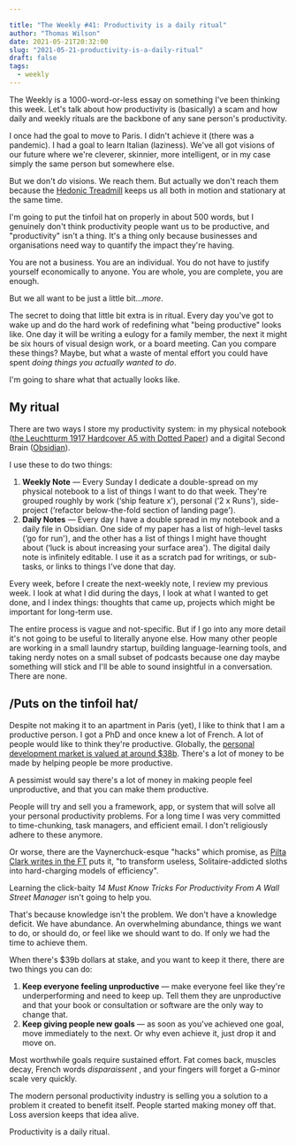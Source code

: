 ```yaml
---

title: "The Weekly #41: Productivity is a daily ritual"
author: "Thomas Wilson"
date: 2021-05-21T20:32:00
slug: "2021-05-21-productivity-is-a-daily-ritual"
draft: false
tags:
  - weekly
---
```


The Weekly is a 1000-word-or-less essay on something I've been thinking this week. Let's talk about how productivity is (basically) a scam and how daily and weekly rituals are the backbone of any sane person's productivity.

I once had the goal to move to Paris. I didn't achieve it (there was a pandemic). I had a goal to learn Italian (laziness). We've all got visions of our future where we're cleverer, skinnier, more intelligent, or in my case simply the same person but somewhere else.

But we don't _do_ visions. We reach them. But actually we don't reach them because the [Hedonic Treadmill](https://en.wikipedia.org/wiki/Hedonic_treadmill) keeps us all both in motion and stationary at the same time.

I'm going to put the tinfoil hat on properly in about 500 words, but I genuinely don't think productivity people want us to be productive, and "productivity" isn't a thing. It's a thing only because businesses and organisations need way to quantify the impact they're having.

You are not a business. You are an individual. You do not have to justify yourself economically to anyone. You are whole, you are complete, you are enough.

But we all want to be just a little bit…_more_.

The secret to doing that little bit extra is in ritual. Every day you've got to wake up and do the hard work of redefining what "being productive" looks like. One day it will be writing a eulogy for a family member, the next it might be six hours of visual design work, or a board meeting. Can you compare these things? Maybe, but what a waste of mental effort you could have spent _doing things you actually wanted to do_.

I'm going to share what that actually looks like.

## My ritual

There are two ways I store my productivity system: in my physical notebook ([the Leuchtturm 1917 Hardcover A5 with Dotted Paper](https://www.leuchtturm1917.co.uk/notebook-classic.html)) and a digital Second Brain ([Obsidian](https://obsidian.md/)).

I use these to do two things:

1. **Weekly Note** — Every Sunday I dedicate a double-spread on my physical notebook to a list of things I want to do that week. They're grouped roughly by work (‘ship feature x'), personal (‘2 x Runs'), side-project (‘refactor below-the-fold section of landing page').
2. **Daily Notes** — Every day I have a double spread in my notebook and a daily file in Obsidian. One side of my paper has a list of high-level tasks (‘go for run'), and the other has a list of things I might have thought about (‘luck is about increasing your surface area'). The digital daily note is infinitely editable. I use it as a scratch pad for writings, or sub-tasks, or links to things I've done that day.

Every week, before I create the next-weekly note, I review my previous week. I look at what I did during the days, I look at what I wanted to get done, and I index things: thoughts that came up, projects which might be important for long-term use.

The entire process is vague and not-specific. But if I go into any more detail it's not going to be useful to literally anyone else. How many other people are working in a small laundry startup, building language-learning tools, and taking nerdy notes on a small subset of podcasts because one day maybe something will stick and I'll be able to sound insightful in a conversation. There are none.

## /Puts on the tinfoil hat/

Despite not making it to an apartment in Paris (yet), I like to think that I am a productive person. I got a PhD and once knew a lot of French. A lot of people would like to think they're productive. Globally, the [personal development market is valued at around \$38b](https://www.grandviewresearch.com/industry-analysis/personal-development-market). There's a lot of money to be made by helping people be more productive.

A pessimist would say there's a lot of money in making people feel unproductive, and that you can make them productive.

People will try and sell you a framework, app, or system that will solve all your personal productivity problems. For a long time I was very committed to time-chunking, task managers, and efficient email. I don't religiously adhere to these anymore.

Or worse, there are the Vaynerchuck-esque "hacks" which promise, as [Pilta Clark writes in the FT](https://www.ft.com/content/d4e5d722-d6d3-4cca-bc89-4e596821295f) puts it, "to transform useless, Solitaire-addicted sloths into hard-charging models of efficiency".

Learning the click-baity _14 Must Know Tricks For Productivity From A Wall Street Manager_ isn't going to help you.

That's because knowledge isn't the problem. We don't have a knowledge deficit. We have abundance. An overwhelming abundance, things we want to do, or should do, or feel like we should want to do. If only we had the time to achieve them.

When there's \$39b dollars at stake, and you want to keep it there, there are two things you can do:

1. **Keep everyone feeling unproductive** — make everyone feel like they're underperforming and need to keep up. Tell them they are unproductive and that your book or consultation or software are the only way to change that.
2. **Keep giving people new goals** — as soon as you've achieved one goal, move immediately to the next. Or why even achieve it, just drop it and move on.

Most worthwhile goals require sustained effort. Fat comes back, muscles decay, French words _disparaissent_ , and your fingers will forget a G-minor scale very quickly.

The modern personal productivity industry is selling you a solution to a problem it created to benefit itself. People started making money off that. Loss aversion keeps that idea alive.

Productivity is a daily ritual.
